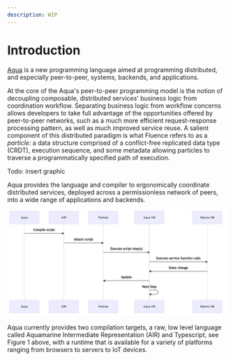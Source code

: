 ```yaml
---
description: WIP
---
```


# Introduction

[Aqua](https://github.com/fluencelabs/aqua) is a new programming language aimed at programming distributed, and especially peer-to-peer, systems, backends, and applications.

At the core of the Aqua's peer-to-peer programming model is the notion of decoupling composable, distributed services' business logic from coordination workflow. Separating business logic from workflow concerns allows developers to take full advantage of the opportunities offered by peer-to-peer networks, such as a much more efficient request-response processing pattern, as well as much improved service reuse. A salient component of this distributed paradigm is what Fluence refers to as a _particle_: a data structure comprised of a conflict-free replicated data type \(CRDT\), execution sequence, and some metadata allowing particles to traverse a programmatically specified path of execution.

Todo: insert graphic 

Aqua provides the language and compiler to ergonomically coordinate distributed services, deployed across a permissionless network of peers, into a wide range of applications and backends. 

![Figure 1: Aqua Development Flow](../.gitbook/assets/image%20%286%29.png)

Aqua currently provides two compilation targets, a raw, low level language called Aquamarine Intermediate Representation \(AIR\) and Typescript, see Figure 1 above, with a runtime that is available for a variety of platforms ranging from browsers to servers to IoT devices.



